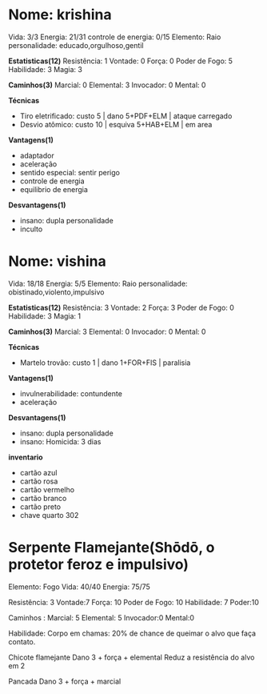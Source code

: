 # Nome: krishina
Vida: 3/3
Energia: 21/31
controle de energia: 0/15
Elemento: Raio
personalidade: educado,orgulhoso,gentil


**Estatisticas(12)**
Resistência: 1
Vontade: 0
Força: 0
Poder de Fogo: 5
Habilidade: 3
Magia: 3

**Caminhos(3)**
Marcial: 0
Elemental: 3
Invocador: 0
Mental: 0

**Técnicas**
- Tiro eletrificado:
custo 5 | dano 5+PDF+ELM | ataque carregado
- Desvio atômico:
custo 10 | esquiva 5+HAB+ELM | em area

**Vantagens(1)**
- adaptador
- aceleração
- sentido especial: sentir perigo
- controle de energia
- equilibrio de energia

**Desvantagens(1)**
- insano: dupla personalidade
- inculto

# Nome: vishina
Vida: 18/18
Energia: 5/5
Elemento: Raio
personalidade: obistinado,violento,impulsivo

**Estatisticas(12)**
Resistência: 3
Vontade: 2
Força: 3
Poder de Fogo: 0
Habilidade: 3
Magia: 1

**Caminhos(3)**
Marcial: 3
Elemental: 0
Invocador: 0
Mental: 0

**Técnicas**
- Martelo trovão:
custo 1 | dano 1+FOR+FIS | paralisia

**Vantagens(1)**
- invulnerabilidade: contundente
- aceleração

**Desvantagens(1)**
- insano: dupla personalidade
- insano: Homicida: 3 dias


**inventario**
- cartão azul
- cartão rosa
- cartão vermelho
- cartão branco
- cartão preto
- chave quarto 302


# Serpente Flamejante(Shōdō, o protetor feroz e impulsivo)
Elemento: Fogo
Vida: 40/40
Energia: 75/75

Resistência: 3
Vontade:7
Força: 10
Poder de Fogo: 10
Habilidade: 7
Poder:10

Caminhos :
Marcial: 5
Elemental: 5 
Invocador:0
Mental:0

Habilidade: 
Corpo em chamas: 20% de chance de queimar o alvo que faça contato.

Chicote flamejante
Dano 3 + força + elemental
Reduz a resistência do alvo em 2

Pancada
Dano 3 + força + marcial